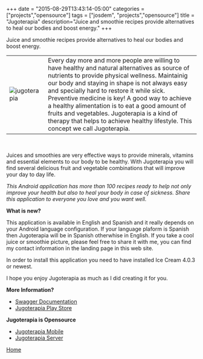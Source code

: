 +++
date = "2015-08-29T13:43:14-05:00"
categories = ["projects","opensource"]
tags = ["josdem", "projects","opensource"]
title = "Jugoterapia"
description="Juice and smoothie recipes provide alternatives to heal our bodies and boost energy."
+++

Juice and smoothie recipes provide alternatives to heal our bodies and boost energy.

|   |   |
|---|---|
|![jugoterapia](../../images/jugoterapia.png) | Every day more and more people are willing to have healthy and natural alternatives as source of nutrients to provide physical wellness. Maintainig our body and staying in shape is not always easy and specially hard to restore it while sick. Preventive medicine is key! A good way to achieve a healthy alimentation is to eat a good amount of fruits and vegetables. Jugoterapia is a kind of therapy that helps to achieve healthy lifestyle. This concept we call Jugoterapia.|

<br/>

Juices and smoothies are very effective ways to provide minerals, vitamins and essential elements to our body to be healthy. With Jugoterapia you will find several delicious fruit and vegetable combinations that will improve your day to day life.

*This Android application has more than 100 recipes ready to help not only improve your health but also to heal your body in case of sickness. Share this application to everyone you love and you want well.*


**What is new?**

This application is available in English and Spanish and it really depends on your Android language configuration. If your language plaform is Spanish then Jugoterapia will be in Spanish otherwhise in English. If you take a cool juice or smoothie picture, please feel free to share it with me, you can find my contact information in the landing page in this web site.

In order to install this application you need to have installed Ice Cream 4.0.3 or newest.

I hope you enjoy Jugoterapia as much as I did creating it for you.

**More Information?**

* [Swagger Documentation](https://webflux.josdem.io/swagger-ui.html)
* [Jugoterapia Play Store](https://play.google.com/store/apps/details?id=com.jugoterapia.josdem)

**Jugoterapia is Opensource**

* [Jugoterapia Mobile](https://github.com/josdem/jugoterapia-mobile)
* [Jugoterapia Server](https://github.com/josdem/jugoterapia-webflux)

[Home](/)
